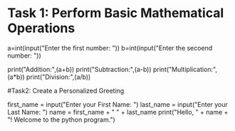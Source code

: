 # Task 1: Perform Basic Mathematical Operations

a=int(input("Enter the first number: "))
b=int(input("Enter the secoend number: "))

print("Addition:",(a+b))
print("Subtraction:",(a-b))
print("Multiplication:",(a*b))
print("Division:",(a/b))



#Task2: Create a Personalized Greeting

first_name = input("Enter your First Name: ")
last_name = input("Enter your Last Name: ")
name = first_name + " " + last_name
print("Hello, " + name + "! Welcome to the python program.")
